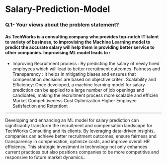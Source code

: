 # Salary-Prediction-Model
### Q.1- Your views about the problem statement?
#### As TechWorks is a consulting company who provides top-notch IT talent to variety of business, to improvising the Machine Learning model to predict the accurate salary will help them in providing better service to other companies. Improvising ML model leads to :

* Improving Recruitment process : By predicting the salary of newly hired employees which will lead to better recruitment outcomes.
Fairness and Transparency : It helps in mitigating biases and ensures that compensation decisions are based on objective criteri.
Scalability and Efficiency: Once developed, a machine learning model for salary prediction can be applied to a large number of job openings and candidates, making the recruitment process more scalable and efficien
Market Competitiveness
Cost Optimization
Higher Employee Satisfaction and Retentiont
---------------------------------------------------------------------------
Developing and enhancing an ML model for salary prediction can significantly transform the recruitment and compensation landscape for TechWorks Consulting and its clients. By leveraging data-driven insights, companies can achieve better recruitment outcomes, ensure fairness and transparency in compensation, optimize costs, and improve overall HR efficiency. This strategic investment in technology not only enhances current practices but also positions companies to be more competitive and responsive to future market dynamics..
